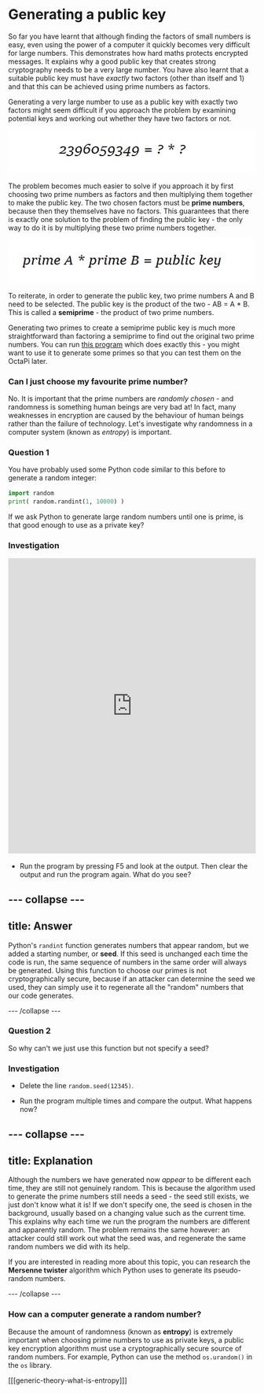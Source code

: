 # Generating a public key

So far you have learnt that although finding the factors of small numbers is easy, even using the power of a computer it quickly becomes very difficult for large numbers. This demonstrates how hard maths protects encrypted messages. It explains why a good public key that creates strong cryptography needs to be a very large number. You have also learnt that a suitable public key must have _exactly_ two factors (other than itself and 1) and that this can be achieved using prime numbers as factors.

Generating a very large number to use as a public key with exactly two factors might seem difficult if you approach the problem by examining potential keys and working out whether they have two factors or not.

![How not to do it](images/how-not-to-do-it.png)

The problem becomes much easier to solve if you approach it by first choosing two prime numbers as factors and then multiplying them together to make the public key. The two chosen factors must be **prime numbers**, because then they themselves have no factors. This guarantees that there is exactly one solution to the problem of finding the public key - the only way to do it is by multiplying these two prime numbers together.

![Creating a public key](images/creating-public-key.png)

To reiterate, in order to generate the public key, two prime numbers A and B need to be selected. The public key is the product of the two - AB = A * B. This is called a **semiprime** - the product of two prime numbers.

Generating two primes to create a semiprime public key is much more straightforward than factoring a semiprime to find out the original two prime numbers. You can run [this program](resources/semi_prime_standalone.py) which does exactly this - you might want to use it to generate some primes so that you can test them on the OctaPi later.

### Can I just choose my favourite prime number?

No. It is important that the prime numbers are _randomly chosen_ - and randomness is something human beings are very bad at! In fact, many weaknesses in encryption are caused by the behaviour of human beings rather than the failure of technology. Let's investigate why randomness in a computer system (known as *entropy*) is important.

### Question 1

You have probably used some Python code similar to this before to generate a random integer:

```python
import random
print( random.randint(1, 10000) )
```

If we ask Python to generate large random numbers until one is prime, is that good enough to use as a private key?

### Investigation

<iframe src="https://trinket.io/embed/python/cb4e94f1b4" width="100%" height="600" frameborder="0" marginwidth="0" marginheight="0" allowfullscreen></iframe>

- Run the program by pressing F5 and look at the output. Then clear the output and run the program again. What do you see?

--- collapse ---
---
title: Answer
---

Python's `randint` function generates numbers that appear random, but we added a starting number, or **seed**. If this seed is unchanged each time the code is run, the same sequence of numbers in the same order will always be generated. Using this function to choose our primes is not cryptographically secure, because if an attacker can determine the seed we used, they can simply use it to regenerate all the "random" numbers that our code generates.

--- /collapse ---


### Question 2

So why can't we just use this function but not specify a seed?

### Investigation

- Delete the line `random.seed(12345)`.

- Run the program multiple times and compare the output. What happens now?

--- collapse ---
---
title: Explanation
---
Although the numbers we have generated now _appear_ to be different each time, they are still not genuinely random. This is because the algorithm used to generate the prime numbers still needs a seed - the seed still exists, we just don't know what it is! If we don't specify one, the seed is chosen in the background, usually based on a changing value such as the current time. This explains why each time we run the program the numbers are different and apparently random. The problem remains the same however: an attacker could still work out what the seed was, and regenerate the same random numbers we did with its help.

If you are interested in reading more about this topic, you can research the **Mersenne twister** algorithm which Python uses to generate its pseudo-random numbers.

--- /collapse ---

### How can a computer generate a random number?

Because the amount of randomness (known as **entropy**) is extremely important when choosing prime numbers to use as private keys, a public key encryption algorithm must use a cryptographically secure source of random numbers. For example, Python can use the method `os.urandom()` in the `os` library.

[[[generic-theory-what-is-entropy]]]
